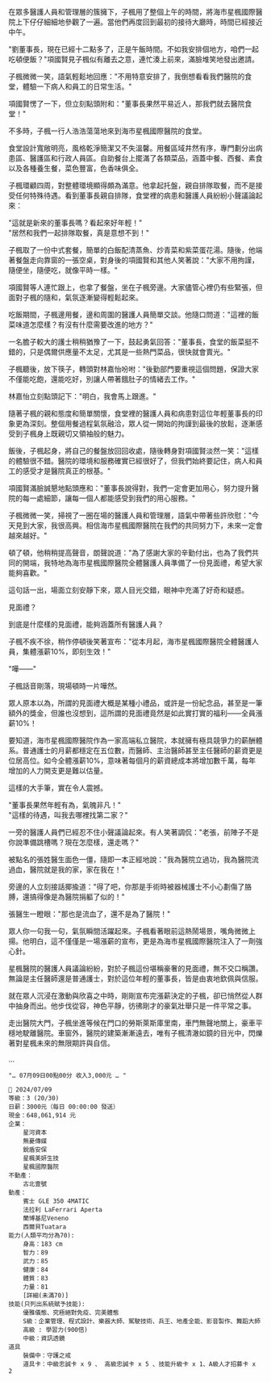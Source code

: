 在眾多醫護人員和管理層的簇擁下，子楓用了整個上午的時間，將海市星楓國際醫院上下仔仔細細地參觀了一遍。當他們再度回到最初的接待大廳時，時間已經接近中午。

"劉董事長，現在已經十二點多了，正是午飯時間。不如我安排個地方，咱們一起吃頓便飯？"項國賢見子楓似有離去之意，連忙湊上前來，滿臉堆笑地發出邀請。

子楓微微一笑，語氣輕鬆地回應："不用特意安排了，我倒想看看我們醫院的食堂，體驗一下病人和員工的日常生活。"

項國賢愣了一下，但立刻點頭附和："董事長果然平易近人，那我們就去醫院食堂！"  

不多時，子楓一行人浩浩蕩蕩地來到海市星楓國際醫院的食堂。  

食堂設計寬敞明亮，風格乾淨簡潔又不失溫馨。用餐區域井然有序，專門劃分出病患區、醫護區和行政人員區。自助餐台上擺滿了各類菜品，涵蓋中餐、西餐、素食以及各種養生餐，菜色豐富，色香味俱全。

子楓環顧四周，對整體環境顯得頗為滿意。他拿起托盤，親自排隊取餐，而不是接受任何特殊待遇。看到董事長親自排隊，食堂裡的病患和醫護人員紛紛小聲議論起來：

"這就是新來的董事長嗎？看起來好年輕！"  
"居然和我們一起排隊取餐，真是意想不到！"  

子楓取了一份中式套餐，簡單的白飯配清蒸魚、炒青菜和紫菜蛋花湯。隨後，他端著餐盤走向靠窗的一張空桌，對身後的項國賢和其他人笑著說："大家不用拘謹，隨便坐，隨便吃，就像平時一樣。"  

項國賢等人連忙跟上，也拿了餐盤，坐在子楓旁邊。大家儘管心裡仍有些緊張，但面對子楓的隨和，氣氛逐漸變得輕鬆起來。

吃飯期間，子楓邊用餐，邊和周圍的醫護人員簡單交談。他隨口問道："這裡的飯菜味道怎麼樣？有沒有什麼需要改進的地方？"  

一名膽子較大的護士稍稍猶豫了一下，鼓起勇氣回答："董事長，食堂的飯菜挺不錯的，只是偶爾供應量不太足，尤其是一些熱門菜品，很快就會賣光。"  

子楓聽後，放下筷子，轉頭對林嘉怡吩咐："後勤部門要重視這個問題，保證大家不僅能吃飽，還能吃好，別讓人帶著餓肚子的情緒去工作。"  

林嘉怡立刻點頭記下："明白，我會馬上跟進。"  

隨著子楓的親和態度和簡單關懷，食堂裡的醫護人員和病患對這位年輕董事長的印象更為深刻。整個用餐過程氣氛融洽，眾人從一開始的拘謹到最後的放鬆，逐漸感受到子楓身上既親切又領袖般的魅力。

飯後，子楓起身，將自己的餐盤放回回收處，隨後轉身對項國賢淡然一笑："這樣的體驗很不錯。醫院的環境和服務確實已經很好了，但我們始終要記住，病人和員工的感受才是醫院真正的根基。"

項國賢滿臉誠懇地點頭應和："董事長說得對，我們一定會更加用心，努力提升醫院的每一處細節，讓每一個人都能感受到我們的用心服務。"

子楓微微一笑，掃視了一圈在場的醫護人員和管理層，語氣中帶著些許欣慰："今天見到大家，我很高興。相信海市星楓國際醫院在我們的共同努力下，未來一定會越來越好。"

頓了頓，他稍稍提高聲音，朗聲說道："為了感謝大家的辛勤付出，也為了我們共同的開端，我特地為海市星楓國際醫院全體醫護人員準備了一份見面禮，希望大家能夠喜歡。"  

這句話一出，場面立刻安靜下來，眾人目光交錯，眼神中充滿了好奇和疑惑。

見面禮？  

到底是什麼樣的見面禮，能夠涵蓋所有醫護人員？  

子楓不疾不徐，稍作停頓後笑著宣布："從本月起，海市星楓國際醫院全體醫護人員，集體漲薪10%，即刻生效！"  

"嘩——"  

子楓話音剛落，現場頓時一片嘩然。  

眾人原本以為，所謂的見面禮大概是某種小禮品，或許是一份紀念品，甚至是一筆額外的獎金，但誰也沒想到，這所謂的見面禮竟然是如此實打實的福利——全員漲薪10%！  

要知道，海市星楓國際醫院作為一家高端私立醫院，本就擁有極具競爭力的薪酬體系。普通護士的月薪都穩定在五位數，而醫師、主治醫師甚至主任醫師的薪資更是位居高位。如今全體漲薪10%，意味著每個月的薪資總成本將增加數千萬，每年增加的人力開支更是難以估量。

這樣的大手筆，實在令人震撼。  

"董事長果然年輕有為，氣魄非凡！"  
"這樣的待遇，叫我去哪裡找第二家？"  

一旁的醫護人員們已經忍不住小聲議論起來。有人笑著調侃："老張，前陣子不是你說準備跳槽嗎？現在怎麼樣，還走嗎？"  

被點名的張姓醫生面色一僵，隨即一本正經地說："我為醫院立過功，我為醫院流過血，醫院就是我的家，家在我在！"  

旁邊的人立刻接話揶揄道："得了吧，你那是手術時被器械護士不小心劃傷了胳膊，還搞得像是為醫院捐軀了似的！"  

張醫生一瞪眼："那也是流血了，還不是為了醫院！"  

眾人你一句我一句，氣氛瞬間活躍起來。子楓看著眼前這熱鬧場景，嘴角微微上揚。他明白，這不僅僅是一場漲薪的宣布，更是為海市星楓國際醫院注入了一劑強心針。

星楓醫院的醫護人員議論紛紛，對於子楓這份堪稱豪奢的見面禮，無不交口稱讚。無論是主任醫師還是普通護士，對於這位年輕的董事長，皆是由衷地欽佩與信服。

就在眾人沉浸在激動與欣喜之中時，剛剛宣布完漲薪決定的子楓，卻已悄然從人群中抽身而出。他步伐從容，神色平靜，彷彿剛才的豪氣壯舉只是一件平常之事。

走出醫院大門，子楓坐進等候在門口的勞斯萊斯庫里南，車門無聲地關上，豪車平穩地駛離醫院。車窗外，醫院的建築漸漸遠去，唯有子楓清澈如鏡的目光中，閃爍著對星楓未來的無限期許與自信。

...

`"… 07月09日00點00分 收入3,000元 … "`

```
📰 2024/07/09
等級：3 (20/30)
日薪：3000元（每日 00:00:00 發送）
現金：648,061,914 元
企業：
    星河資本
    無憂傳媒
    銳盾安保
    星楓美妍生技
    星楓國際醫院
不動產：
    古北壹號
動產：
    賓士 GLE 350 4MATIC
    法拉利 LaFerrari Aperta
    蘭博基尼Veneno
    西爾貝Tuatara
能力(人類平均分為70):
    身高：183 cm
    智力：89
    武力：85
    健康：84
    體質：83
    力量：81
    [詳細(未滿70)]
技能(只列出系統賦予技能):
    優雅儀態、究極絕對免疫、完美體態
    S級：企業管理、程式設計、樂器大師、駕駛技術、兵王、地產全能、影音製作、舞蹈大師
    高級 : 學習力(900倍)
    中級：資訊透鏡
道具
    裝備中：守護之戒
    道具卡：中級忠誠卡 x 9 、 高級忠誠卡 x 5 、技能升級卡 x 1、A級人才招募卡 x 2
```